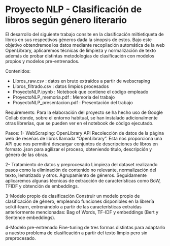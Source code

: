 # Proyecto NLP - Clasificación de libros según género literario

El desarrollo del siguiente trabajo consite en la clasificación miltietiqueta de libros en sus respectivos géneros dada la sinopsis de estos. Bajo este objetivo obtendremos los datos mediante recopilación automática de la web OpenLibrary, aplicaremos técnicas de limpieza y normalización de texto además de probar distintas metodologías de clasificación con modelos propios y modelos pre-entrenados.

Contenidos:
  - Libros_raw.csv : datos en bruto extraídos a partir de webscraping
  - Libros_filtrado.csv : datos limpios procesados
  - ProyectoNLP.ipynb : Notebook que contiene el código empleado
  - ProyectoNLP_memoria.pdf : Memoria del trabajo
  - ProyectoNLP_presentacion.pdf : Presentación del trabajo

Requirements:
Para la elaboración del proyecto se ha hecho uso de Google Collab donde, sobre el entorno habitual, se han instalado adicionalmente otras librerías, que se pueden ver en el notebook de código ejecutado.

Pasos:
1- WebScraping: OpenLibrary API
Recolección de datos de la página web de reseñas de libros llamada “OpenLibrary”. Esta nos proporciona una API que nos permitirá descargar conjuntos de descripciones de libros en formato .json para agilizar el proceso, obteniendo título, descripción y género de las obras.

2- Tratamiento de datos y preprocesado
Limpieza del dataset realizando pasos como la eliminación de contenido no relevante, normalización del texto, lematizado y otros. Agrupamiento de géneros. Seguidamente aplicaremos algunas técnicas de extracción de características como BoW, TFIDF y obtención de embeddings.

3-Modelo propio de clasificación
Construir un modelo propio de clasificación de género, empleando funciones disponibles en la librería scikit-learn, entrenándolo a partir de las características extraídas anteriormente mencionadas: Bag of Words, TF-IDF y embeddings (Bert y Sentence embeddings).

4-Modelo pre-entrenado
Fine-tuning de tres formas distintas para adaptarlo a nuestro problema de clasificación a partir del texto limpio pero sin preprocesado.


